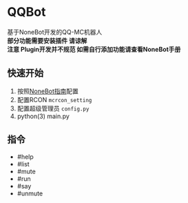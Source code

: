 # QQBot
基于NoneBot开发的QQ-MC机器人  
**部分功能需要安装插件 请谅解**  
**注意 Plugin开发并不规范 如需自行添加功能请查看NoneBot手册**  

## 快速开始
1. 按照[NoneBot指南](https://nonebot.cqp.moe/guide/)配置
2. 配置RCON `mcrcon_setting`
3. 配置超级管理员 `config.py`
3. python(3) main.py

## 指令
- #help
- #list
- #mute
- #run
- #say
- #unmute

